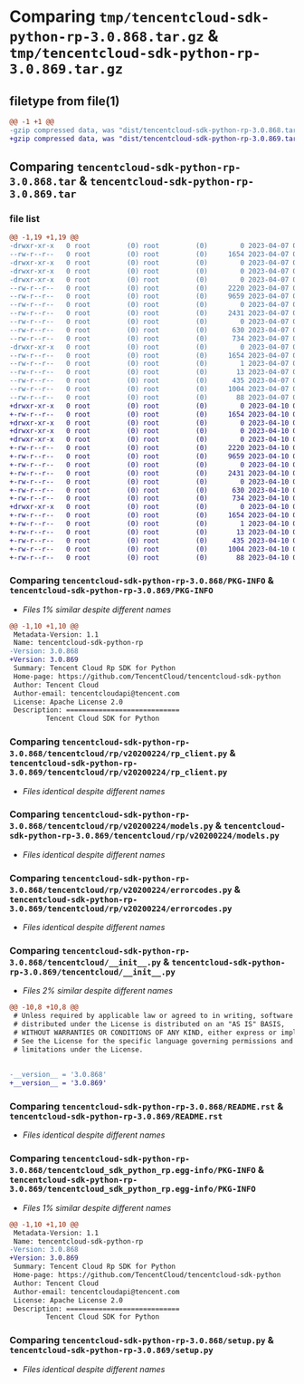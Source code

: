 # Comparing `tmp/tencentcloud-sdk-python-rp-3.0.868.tar.gz` & `tmp/tencentcloud-sdk-python-rp-3.0.869.tar.gz`

## filetype from file(1)

```diff
@@ -1 +1 @@
-gzip compressed data, was "dist/tencentcloud-sdk-python-rp-3.0.868.tar", last modified: Fri Apr  7 00:48:03 2023, max compression
+gzip compressed data, was "dist/tencentcloud-sdk-python-rp-3.0.869.tar", last modified: Mon Apr 10 03:11:52 2023, max compression
```

## Comparing `tencentcloud-sdk-python-rp-3.0.868.tar` & `tencentcloud-sdk-python-rp-3.0.869.tar`

### file list

```diff
@@ -1,19 +1,19 @@
-drwxr-xr-x   0 root         (0) root         (0)        0 2023-04-07 00:48:03.000000 tencentcloud-sdk-python-rp-3.0.868/
--rw-r--r--   0 root         (0) root         (0)     1654 2023-04-07 00:48:03.000000 tencentcloud-sdk-python-rp-3.0.868/PKG-INFO
-drwxr-xr-x   0 root         (0) root         (0)        0 2023-04-07 00:48:03.000000 tencentcloud-sdk-python-rp-3.0.868/tencentcloud/
-drwxr-xr-x   0 root         (0) root         (0)        0 2023-04-07 00:48:03.000000 tencentcloud-sdk-python-rp-3.0.868/tencentcloud/rp/
-drwxr-xr-x   0 root         (0) root         (0)        0 2023-04-07 00:48:03.000000 tencentcloud-sdk-python-rp-3.0.868/tencentcloud/rp/v20200224/
--rw-r--r--   0 root         (0) root         (0)     2220 2023-04-07 00:48:03.000000 tencentcloud-sdk-python-rp-3.0.868/tencentcloud/rp/v20200224/rp_client.py
--rw-r--r--   0 root         (0) root         (0)     9659 2023-04-07 00:48:03.000000 tencentcloud-sdk-python-rp-3.0.868/tencentcloud/rp/v20200224/models.py
--rw-r--r--   0 root         (0) root         (0)        0 2023-04-07 00:48:03.000000 tencentcloud-sdk-python-rp-3.0.868/tencentcloud/rp/v20200224/__init__.py
--rw-r--r--   0 root         (0) root         (0)     2431 2023-04-07 00:48:03.000000 tencentcloud-sdk-python-rp-3.0.868/tencentcloud/rp/v20200224/errorcodes.py
--rw-r--r--   0 root         (0) root         (0)        0 2023-04-07 00:48:03.000000 tencentcloud-sdk-python-rp-3.0.868/tencentcloud/rp/__init__.py
--rw-r--r--   0 root         (0) root         (0)      630 2023-04-07 00:48:03.000000 tencentcloud-sdk-python-rp-3.0.868/tencentcloud/__init__.py
--rw-r--r--   0 root         (0) root         (0)      734 2023-04-07 00:48:03.000000 tencentcloud-sdk-python-rp-3.0.868/README.rst
-drwxr-xr-x   0 root         (0) root         (0)        0 2023-04-07 00:48:03.000000 tencentcloud-sdk-python-rp-3.0.868/tencentcloud_sdk_python_rp.egg-info/
--rw-r--r--   0 root         (0) root         (0)     1654 2023-04-07 00:48:03.000000 tencentcloud-sdk-python-rp-3.0.868/tencentcloud_sdk_python_rp.egg-info/PKG-INFO
--rw-r--r--   0 root         (0) root         (0)        1 2023-04-07 00:48:03.000000 tencentcloud-sdk-python-rp-3.0.868/tencentcloud_sdk_python_rp.egg-info/dependency_links.txt
--rw-r--r--   0 root         (0) root         (0)       13 2023-04-07 00:48:03.000000 tencentcloud-sdk-python-rp-3.0.868/tencentcloud_sdk_python_rp.egg-info/top_level.txt
--rw-r--r--   0 root         (0) root         (0)      435 2023-04-07 00:48:03.000000 tencentcloud-sdk-python-rp-3.0.868/tencentcloud_sdk_python_rp.egg-info/SOURCES.txt
--rw-r--r--   0 root         (0) root         (0)     1004 2023-04-07 00:48:03.000000 tencentcloud-sdk-python-rp-3.0.868/setup.py
--rw-r--r--   0 root         (0) root         (0)       88 2023-04-07 00:48:03.000000 tencentcloud-sdk-python-rp-3.0.868/setup.cfg
+drwxr-xr-x   0 root         (0) root         (0)        0 2023-04-10 03:11:52.000000 tencentcloud-sdk-python-rp-3.0.869/
+-rw-r--r--   0 root         (0) root         (0)     1654 2023-04-10 03:11:52.000000 tencentcloud-sdk-python-rp-3.0.869/PKG-INFO
+drwxr-xr-x   0 root         (0) root         (0)        0 2023-04-10 03:11:52.000000 tencentcloud-sdk-python-rp-3.0.869/tencentcloud/
+drwxr-xr-x   0 root         (0) root         (0)        0 2023-04-10 03:11:52.000000 tencentcloud-sdk-python-rp-3.0.869/tencentcloud/rp/
+drwxr-xr-x   0 root         (0) root         (0)        0 2023-04-10 03:11:52.000000 tencentcloud-sdk-python-rp-3.0.869/tencentcloud/rp/v20200224/
+-rw-r--r--   0 root         (0) root         (0)     2220 2023-04-10 03:11:52.000000 tencentcloud-sdk-python-rp-3.0.869/tencentcloud/rp/v20200224/rp_client.py
+-rw-r--r--   0 root         (0) root         (0)     9659 2023-04-10 03:11:52.000000 tencentcloud-sdk-python-rp-3.0.869/tencentcloud/rp/v20200224/models.py
+-rw-r--r--   0 root         (0) root         (0)        0 2023-04-10 03:11:52.000000 tencentcloud-sdk-python-rp-3.0.869/tencentcloud/rp/v20200224/__init__.py
+-rw-r--r--   0 root         (0) root         (0)     2431 2023-04-10 03:11:52.000000 tencentcloud-sdk-python-rp-3.0.869/tencentcloud/rp/v20200224/errorcodes.py
+-rw-r--r--   0 root         (0) root         (0)        0 2023-04-10 03:11:52.000000 tencentcloud-sdk-python-rp-3.0.869/tencentcloud/rp/__init__.py
+-rw-r--r--   0 root         (0) root         (0)      630 2023-04-10 03:11:52.000000 tencentcloud-sdk-python-rp-3.0.869/tencentcloud/__init__.py
+-rw-r--r--   0 root         (0) root         (0)      734 2023-04-10 03:11:52.000000 tencentcloud-sdk-python-rp-3.0.869/README.rst
+drwxr-xr-x   0 root         (0) root         (0)        0 2023-04-10 03:11:52.000000 tencentcloud-sdk-python-rp-3.0.869/tencentcloud_sdk_python_rp.egg-info/
+-rw-r--r--   0 root         (0) root         (0)     1654 2023-04-10 03:11:52.000000 tencentcloud-sdk-python-rp-3.0.869/tencentcloud_sdk_python_rp.egg-info/PKG-INFO
+-rw-r--r--   0 root         (0) root         (0)        1 2023-04-10 03:11:52.000000 tencentcloud-sdk-python-rp-3.0.869/tencentcloud_sdk_python_rp.egg-info/dependency_links.txt
+-rw-r--r--   0 root         (0) root         (0)       13 2023-04-10 03:11:52.000000 tencentcloud-sdk-python-rp-3.0.869/tencentcloud_sdk_python_rp.egg-info/top_level.txt
+-rw-r--r--   0 root         (0) root         (0)      435 2023-04-10 03:11:52.000000 tencentcloud-sdk-python-rp-3.0.869/tencentcloud_sdk_python_rp.egg-info/SOURCES.txt
+-rw-r--r--   0 root         (0) root         (0)     1004 2023-04-10 03:11:52.000000 tencentcloud-sdk-python-rp-3.0.869/setup.py
+-rw-r--r--   0 root         (0) root         (0)       88 2023-04-10 03:11:52.000000 tencentcloud-sdk-python-rp-3.0.869/setup.cfg
```

### Comparing `tencentcloud-sdk-python-rp-3.0.868/PKG-INFO` & `tencentcloud-sdk-python-rp-3.0.869/PKG-INFO`

 * *Files 1% similar despite different names*

```diff
@@ -1,10 +1,10 @@
 Metadata-Version: 1.1
 Name: tencentcloud-sdk-python-rp
-Version: 3.0.868
+Version: 3.0.869
 Summary: Tencent Cloud Rp SDK for Python
 Home-page: https://github.com/TencentCloud/tencentcloud-sdk-python
 Author: Tencent Cloud
 Author-email: tencentcloudapi@tencent.com
 License: Apache License 2.0
 Description: ============================
         Tencent Cloud SDK for Python
```

### Comparing `tencentcloud-sdk-python-rp-3.0.868/tencentcloud/rp/v20200224/rp_client.py` & `tencentcloud-sdk-python-rp-3.0.869/tencentcloud/rp/v20200224/rp_client.py`

 * *Files identical despite different names*

### Comparing `tencentcloud-sdk-python-rp-3.0.868/tencentcloud/rp/v20200224/models.py` & `tencentcloud-sdk-python-rp-3.0.869/tencentcloud/rp/v20200224/models.py`

 * *Files identical despite different names*

### Comparing `tencentcloud-sdk-python-rp-3.0.868/tencentcloud/rp/v20200224/errorcodes.py` & `tencentcloud-sdk-python-rp-3.0.869/tencentcloud/rp/v20200224/errorcodes.py`

 * *Files identical despite different names*

### Comparing `tencentcloud-sdk-python-rp-3.0.868/tencentcloud/__init__.py` & `tencentcloud-sdk-python-rp-3.0.869/tencentcloud/__init__.py`

 * *Files 2% similar despite different names*

```diff
@@ -10,8 +10,8 @@
 # Unless required by applicable law or agreed to in writing, software
 # distributed under the License is distributed on an "AS IS" BASIS,
 # WITHOUT WARRANTIES OR CONDITIONS OF ANY KIND, either express or implied.
 # See the License for the specific language governing permissions and
 # limitations under the License.
 
 
-__version__ = '3.0.868'
+__version__ = '3.0.869'
```

### Comparing `tencentcloud-sdk-python-rp-3.0.868/README.rst` & `tencentcloud-sdk-python-rp-3.0.869/README.rst`

 * *Files identical despite different names*

### Comparing `tencentcloud-sdk-python-rp-3.0.868/tencentcloud_sdk_python_rp.egg-info/PKG-INFO` & `tencentcloud-sdk-python-rp-3.0.869/tencentcloud_sdk_python_rp.egg-info/PKG-INFO`

 * *Files 1% similar despite different names*

```diff
@@ -1,10 +1,10 @@
 Metadata-Version: 1.1
 Name: tencentcloud-sdk-python-rp
-Version: 3.0.868
+Version: 3.0.869
 Summary: Tencent Cloud Rp SDK for Python
 Home-page: https://github.com/TencentCloud/tencentcloud-sdk-python
 Author: Tencent Cloud
 Author-email: tencentcloudapi@tencent.com
 License: Apache License 2.0
 Description: ============================
         Tencent Cloud SDK for Python
```

### Comparing `tencentcloud-sdk-python-rp-3.0.868/setup.py` & `tencentcloud-sdk-python-rp-3.0.869/setup.py`

 * *Files identical despite different names*

